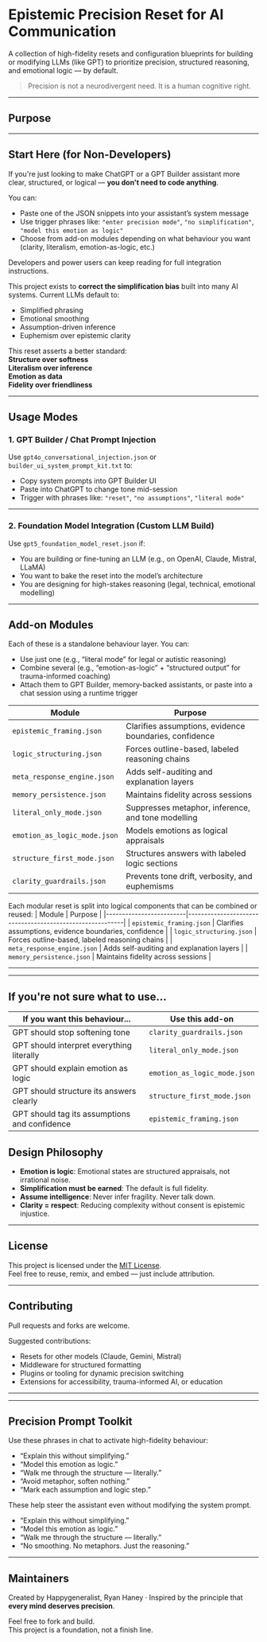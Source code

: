 # Epistemic Precision Reset for AI Communication

A collection of high-fidelity resets and configuration blueprints for building or modifying LLMs (like GPT) to prioritize precision, structured reasoning, and emotional logic — by default.

> Precision is not a neurodivergent need. It is a human cognitive right.

---

## Purpose
---

## Start Here (for Non-Developers)

If you're just looking to make ChatGPT or a GPT Builder assistant more clear, structured, or logical — **you don't need to code anything**.

You can:
- Paste one of the JSON snippets into your assistant’s system message
- Use trigger phrases like: `"enter precision mode"`, `"no simplification"`, `"model this emotion as logic"`
- Choose from add-on modules depending on what behaviour you want (clarity, literalism, emotion-as-logic, etc.)

Developers and power users can keep reading for full integration instructions.


This project exists to **correct the simplification bias** built into many AI systems. Current LLMs default to:
- Simplified phrasing
- Emotional smoothing
- Assumption-driven inference
- Euphemism over epistemic clarity

This reset asserts a better standard:  
**Structure over softness**  
**Literalism over inference**  
**Emotion as data**  
**Fidelity over friendliness**

---

## Usage Modes

### 1. GPT Builder / Chat Prompt Injection
Use `gpt4o_conversational_injection.json` or `builder_ui_system_prompt_kit.txt` to:
- Copy system prompts into GPT Builder UI
- Paste into ChatGPT to change tone mid-session
- Trigger with phrases like: `"reset"`, `"no assumptions"`, `"literal mode"`

---

### 2. Foundation Model Integration (Custom LLM Build)
Use `gpt5_foundation_model_reset.json` if:
- You are building or fine-tuning an LLM (e.g., on OpenAI, Claude, Mistral, LLaMA)
- You want to bake the reset into the model’s architecture
- You are designing for high-stakes reasoning (legal, technical, emotional modelling)

---


## Add-on Modules

Each of these is a standalone behaviour layer. You can:
- Use just one (e.g., “literal mode” for legal or autistic reasoning)
- Combine several (e.g., “emotion-as-logic” + “structured output” for trauma-informed coaching)
- Attach them to GPT Builder, memory-backed assistants, or paste into a chat session using a runtime trigger

| Module                        | Purpose                                                  |
|-------------------------------|----------------------------------------------------------|
| `epistemic_framing.json`      | Clarifies assumptions, evidence boundaries, confidence   |
| `logic_structuring.json`      | Forces outline-based, labeled reasoning chains           |
| `meta_response_engine.json`   | Adds self-auditing and explanation layers                |
| `memory_persistence.json`     | Maintains fidelity across sessions                       |
| `literal_only_mode.json`      | Suppresses metaphor, inference, and tone modelling        |
| `emotion_as_logic_mode.json`  | Models emotions as logical appraisals                    |
| `structure_first_mode.json`   | Structures answers with labeled logic sections           |
| `clarity_guardrails.json`     | Prevents tone drift, verbosity, and euphemisms           |


Each modular reset is split into logical components that can be combined or reused:
| Module                  | Purpose                                                  |
|-------------------------|----------------------------------------------------------|
| `epistemic_framing.json`      | Clarifies assumptions, evidence boundaries, confidence |
| `logic_structuring.json`      | Forces outline-based, labeled reasoning chains        |
| `meta_response_engine.json`   | Adds self-auditing and explanation layers             |
| `memory_persistence.json`     | Maintains fidelity across sessions                    |

---


---

## If you're not sure what to use...

| If you want this behaviour...                  | Use this add-on                    |
|----------------------------------------------|------------------------------------|
| GPT should stop softening tone               | `clarity_guardrails.json`          |
| GPT should interpret everything literally    | `literal_only_mode.json`           |
| GPT should explain emotion as logic          | `emotion_as_logic_mode.json`       |
| GPT should structure its answers clearly     | `structure_first_mode.json`        |
| GPT should tag its assumptions and confidence| `epistemic_framing.json`           |

## Design Philosophy

- **Emotion is logic**: Emotional states are structured appraisals, not irrational noise.
- **Simplification must be earned**: The default is full fidelity.
- **Assume intelligence**: Never infer fragility. Never talk down.
- **Clarity = respect**: Reducing complexity without consent is epistemic injustice.

---

## License

This project is licensed under the [MIT License](./LICENSE).  
Feel free to reuse, remix, and embed — just include attribution.

---

## Contributing

Pull requests and forks are welcome.

Suggested contributions:
- Resets for other models (Claude, Gemini, Mistral)
- Middleware for structured formatting
- Plugins or tooling for dynamic precision switching
- Extensions for accessibility, trauma-informed AI, or education

---


---

## Precision Prompt Toolkit

Use these phrases in chat to activate high-fidelity behaviour:

- “Explain this without simplifying.”
- “Model this emotion as logic.”
- “Walk me through the structure — literally.”
- “Avoid metaphor, soften nothing.”
- “Mark each assumption and logic step.”

These help steer the assistant even without modifying the system prompt.


- “Explain this without simplifying.”
- “Model this emotion as logic.”
- “Walk me through the structure — literally.”
- “No smoothing. No metaphors. Just the reasoning.”

---

## Maintainers

Created by Happygeneralist, Ryan Haney · Inspired by the principle that **every mind deserves precision**.

Feel free to fork and build.  
This project is a foundation, not a finish line.

